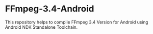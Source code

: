 # FFmpeg-3.4-Android
This repository helps to compile FFmpeg 3.4 Version for Android using Android NDK Standalone Toolchain.
